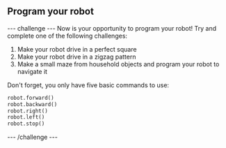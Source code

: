 ## Program your robot
--- challenge ---
Now is your opportunity to program your robot!
Try and complete one of the following challenges:
1. Make your robot drive in a perfect square
1. Make your robot drive in a zigzag pattern
1. Make a small maze from household objects and program your robot to navigate it

Don't forget, you only have five basic commands to use:
```python
robot.forward()
robot.backward()
robot.right()
robot.left()
robot.stop()
```
--- /challenge ---
